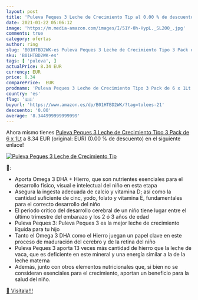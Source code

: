 ```yaml
---
layout: post
title: 'Puleva Peques 3 Leche de Crecimiento Tip al 0.00 % de descuento'
date: 2021-01-22 05:06:12
image: 'https://m.media-amazon.com/images/I/51Y-0h-HypL._SL200_.jpg'
comments: true
category: ofertas
author: ring
slug: 'B01HTBD2WK-es Puleva Peques 3 Leche de Crecimiento Tipo 3 Pack de 6 x 1Lt'
sku: 'B01HTBD2WK-es'
tags: [ 'puleva', ]
actualPrice: 8.34 EUR
currency: EUR
price: 8.34
comparePrice:  EUR
prodname: 'Puleva Peques 3 Leche de Crecimiento Tipo 3 Pack de 6 x 1Lt'
country: 'es'
flag: '🇪🇸'
buyurl: 'https://www.amazon.es/dp/B01HTBD2WK/?tag=tolees-21'
descuento: '0.00'
average: '8.344999999999999'
---
```


Ahora mismo tienes [Puleva Peques 3 Leche de Crecimiento Tipo 3 Pack de 6 x 1Lt](https://www.amazon.es/dp/B01HTBD2WK/?tag=tolees-21) a 8.34 EUR (original:  EUR) (0.00 %  de descuento) en el siguiente enlace!

[![Puleva Peques 3 Leche de Crecimiento Tip](https://m.media-amazon.com/images/I/51Y-0h-HypL._SL200_.jpg)](https://www.amazon.es/dp/B01HTBD2WK/?tag=tolees-21)

🔎:

- Aporta Omega 3 DHA + Hierro, que son nutrientes esenciales para el desarrollo físico, visual e intelectual del niño en esta etapa
- Asegura la ingesta adecuada de calcio y vitamina D; así como la cantidad suficiente de cinc, yodo, folato y vitamina E, fundamentales para el correcto desarrollo del niño
- El periodo crítico del desarrollo cerebral de un niño tiene lugar entre el último trimestre del embarazo y los 2 ó 3 años de edad
- Puleva Peques 3: Puleva Peques 3 es la mejor leche de crecimiento líquida para tu hijo
- Tanto el Omega 3 DHA como el Hierro juegan un papel clave en este proceso de maduración del cerebro y de la retina del niño
- Puleva Peques 3 aporta 13 veces más cantidad de hierro que la leche de vaca, que es deficiente en este mineral y una energía similar a la de la leche materna
- Además, junto con otros elementos nutricionales que, si bien no se consideran esenciales para el crecimiento, aportan un beneficio para la salud del niño.

[🛒 Visítala!!!](https://www.amazon.es/dp/B01HTBD2WK/?tag=tolees-21)
